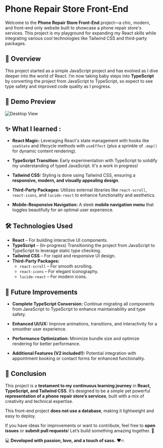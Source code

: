# Phone Repair Store Front-End

Welcome to the **Phone Repair Store Front-End** project—a chic, modern, and front-end only website built to showcase a phone repair store's services. This project is my playground for expanding my React skills while integrating various cool technologies like Tailwind CSS and third-party packages.


## 🚀 Overview

This project started as a simple JavaScript project and has evolved as I dive deeper into the world of React. I’m now taking baby steps into **TypeScript** by converting the project from JavaScript to TypeScript, so expect to see type safety and improved code quality as I progress.


## 📸 Demo Preview
![Desktop View](https://github.com/user-attachments/assets/62fd0adc-83af-408f-bd95-63f43e85b281)


## ✨ What I learned :

- **React Magic:** Leveraging React's state management with hooks like `useState` and lifecycle methods with `useEffect` (plus a sprinkle of `.map()` for dynamic content rendering).
  
- **TypeScript Transition:** Early experimentation with TypeScript to solidify my understanding of typed JavaScript. It's a work in progress!
  
- **Tailwind CSS:** Styling is done using Tailwind CSS, ensuring a **responsive, modern, and visually appealing design**.
  
- **Third-Party Packages:** Utilizes external libraries like `react-scroll`, `react-icons`, and `lucide-react` to enhance functionality and aesthetics.
  
- **Mobile-Responsive Navigation:** A sleek **mobile navigation menu** that toggles beautifully for an optimal user experience.


## 🛠️ Technologies Used

- **React** – For building interactive UI components.
- **TypeScript** – (In-progress) Transitioning the project from JavaScript to TypeScript to leverage static type checking.
- **Tailwind CSS** – For rapid and responsive UI design.
- **Third-Party Packages:**
  - `react-scroll` – For smooth scrolling.
  - `react-icons` – For elegant iconography.
  - `lucide-react` – For modern icons.


## 📌 Future Improvements

- **Complete TypeScript Conversion:** Continue migrating all components from JavaScript to TypeScript to enhance maintainability and type safety.
  
- **Enhanced UI/UX:** Improve animations, transitions, and interactivity for a smoother user experience.
  
- **Performance Optimization:** Minimize bundle size and optimize rendering for better performance.
  
- **Additional Features (V2 included!):** Potential integration with appointment booking or contact forms for enhanced functionality.


## 🎯 Conclusion

This project is a **testament to my continuous learning journey** in **React, TypeScript, and Tailwind CSS**. It’s designed to be a simple yet powerful **representation of a phone repair store’s services**, built with a mix of creativity and technical expertise.

This front-end project **does not use a database**, making it lightweight and easy to deploy.

If you have ideas for improvements or want to contribute, feel free to **open issues** or **submit pull requests**! Let’s build something amazing together. 🚀


💻 **Developed with passion, love, and a touch of sass.** ❤️🔥

